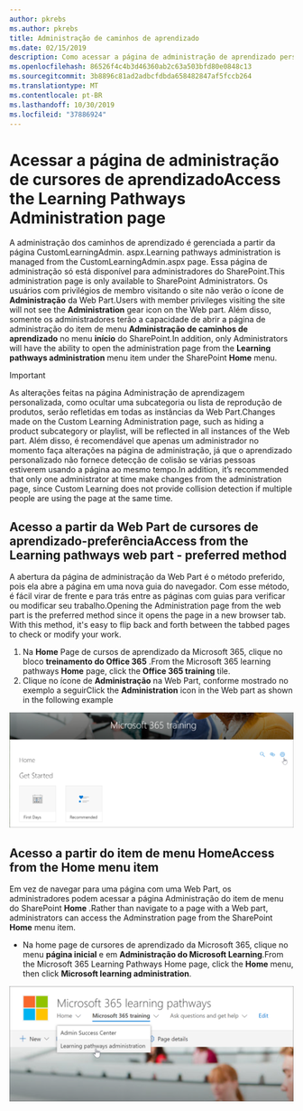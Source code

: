 ```yaml
---
author: pkrebs
ms.author: pkrebs
title: Administração de caminhos de aprendizado
ms.date: 02/15/2019
description: Como acessar a página de administração de aprendizado personalizada na Web Part ou no menu
ms.openlocfilehash: 86526f4c4b3d46360ab2c63a503bfd80e0848c13
ms.sourcegitcommit: 3b8896c81ad2adbcfdbda658482847af5fccb264
ms.translationtype: MT
ms.contentlocale: pt-BR
ms.lasthandoff: 10/30/2019
ms.locfileid: "37886924"
---
```

# <a name="access-the-learning-pathways-administration-page"></a><span data-ttu-id="9884b-103">Acessar a página de administração de cursores de aprendizado</span><span class="sxs-lookup"><span data-stu-id="9884b-103">Access the Learning Pathways Administration page</span></span>

<span data-ttu-id="9884b-104">A administração dos caminhos de aprendizado é gerenciada a partir da página CustomLearningAdmin. aspx.</span><span class="sxs-lookup"><span data-stu-id="9884b-104">Learning pathways administration is managed from the CustomLearningAdmin.aspx page.</span></span> <span data-ttu-id="9884b-105">Essa página de administração só está disponível para administradores do SharePoint.</span><span class="sxs-lookup"><span data-stu-id="9884b-105">This administration page is only available to SharePoint Administrators.</span></span> <span data-ttu-id="9884b-106">Os usuários com privilégios de membro visitando o site não verão o ícone de **Administração** da Web Part.</span><span class="sxs-lookup"><span data-stu-id="9884b-106">Users with member privileges visiting the site will not see the **Administration** gear icon on the Web part.</span></span> <span data-ttu-id="9884b-107">Além disso, somente os administradores terão a capacidade de abrir a página de administração do item de menu **Administração de caminhos de aprendizado** no menu **início** do SharePoint.</span><span class="sxs-lookup"><span data-stu-id="9884b-107">In addition, only Administrators will have the ability to open the administration page from the **Learning pathways administration** menu item under the SharePoint **Home** menu.</span></span> 

> [!IMPORTANT]
> <span data-ttu-id="9884b-108">As alterações feitas na página Administração de aprendizagem personalizada, como ocultar uma subcategoria ou lista de reprodução de produtos, serão refletidas em todas as instâncias da Web Part.</span><span class="sxs-lookup"><span data-stu-id="9884b-108">Changes made on the Custom Learning Administration page, such as hiding a product subcategory or playlist, will be reflected in all instances of the Web part.</span></span> <span data-ttu-id="9884b-109">Além disso, é recomendável que apenas um administrador no momento faça alterações na página de administração, já que o aprendizado personalizado não fornece detecção de colisão se várias pessoas estiverem usando a página ao mesmo tempo.</span><span class="sxs-lookup"><span data-stu-id="9884b-109">In addition, it’s recommended that only one administrator at time make changes from the administration page, since Custom Learning does not provide collision detection if multiple people are using the page at the same time.</span></span>  

## <a name="access-from-the-learning-pathways-web-part---preferred-method"></a><span data-ttu-id="9884b-110">Acesso a partir da Web Part de cursores de aprendizado-preferência</span><span class="sxs-lookup"><span data-stu-id="9884b-110">Access from the Learning pathways web part - preferred method</span></span>
<span data-ttu-id="9884b-111">A abertura da página de administração da Web Part é o método preferido, pois ela abre a página em uma nova guia do navegador. Com esse método, é fácil virar de frente e para trás entre as páginas com guias para verificar ou modificar seu trabalho.</span><span class="sxs-lookup"><span data-stu-id="9884b-111">Opening the Administration page from the web part is the preferred method since it opens the page in a new browser tab. With this method, it's easy to flip back and forth between the tabbed pages to check or modify your work.</span></span>  

1. <span data-ttu-id="9884b-112">Na **Home** Page de cursos de aprendizado da Microsoft 365, clique no bloco **treinamento do Office 365** .</span><span class="sxs-lookup"><span data-stu-id="9884b-112">From the Microsoft 365 learning pathways **Home** page, click the **Office 365 training** tile.</span></span>
2. <span data-ttu-id="9884b-113">Clique no ícone de **Administração** na Web Part, conforme mostrado no exemplo a seguir</span><span class="sxs-lookup"><span data-stu-id="9884b-113">Click the **Administration** icon in the Web part as shown in the following example</span></span>  

![CG-adminaccbtn. png](media/cg-adminaccbtn.png)

## <a name="access-from-the-home-menu-item"></a><span data-ttu-id="9884b-115">Acesso a partir do item de menu Home</span><span class="sxs-lookup"><span data-stu-id="9884b-115">Access from the Home menu item</span></span>
<span data-ttu-id="9884b-116">Em vez de navegar para uma página com uma Web Part, os administradores podem acessar a página Administração do item de menu do SharePoint **Home** .</span><span class="sxs-lookup"><span data-stu-id="9884b-116">Rather than navigate to a page with a Web part, administrators can access the Adminstration page from the SharePoint **Home** menu item.</span></span> 

- <span data-ttu-id="9884b-117">Na home page de cursores de aprendizado da Microsoft 365, clique no menu **página inicial** e em **Administração do Microsoft Learning**.</span><span class="sxs-lookup"><span data-stu-id="9884b-117">From the Microsoft 365 Learning Pathways Home page, click the **Home** menu, then click **Microsoft learning administration**.</span></span>

![CG-adminaccmenu. png](media/cg-adminaccmenu.png)